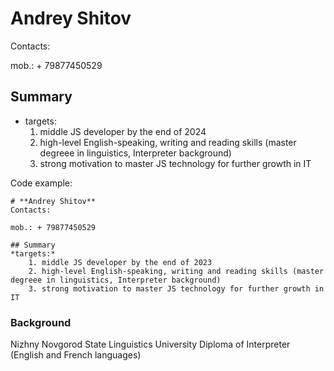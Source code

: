 # **Andrey Shitov**
Contacts: 

mob.: + 79877450529

## Summary
- targets:
    1. middle JS developer by the end of 2024
    2. high-level English-speaking, writing and reading skills (master degreee in linguistics, Interpreter background)
    3. strong motivation to master JS technology for further growth in IT


Code example:
```
# **Andrey Shitov**
Contacts: 

mob.: + 79877450529

## Summary
*targets:*
    1. middle JS developer by the end of 2023
    2. high-level English-speaking, writing and reading skills (master degreee in linguistics, Interpreter background)
    3. strong motivation to master JS technology for further growth in IT
```
### **Background**
Nizhny Novgorod State Linguistics University
Diploma of Interpreter (English and French languages)

